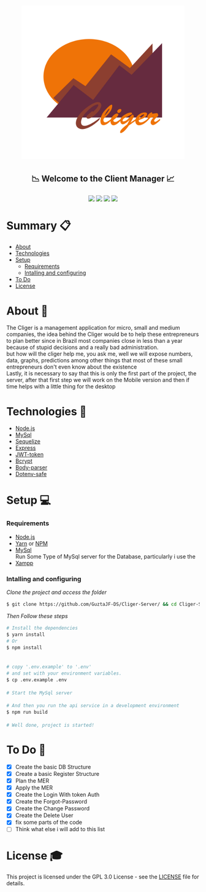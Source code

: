 <h1 align="center"><h1 align="center"><img src="src/assets/Cliger_Logo.png" height="400"></h1></h1>
<h2 align="center">📉 Welcome to the Client Manager 📈</h2>
<h3 align="center"><img src="https://img.shields.io/github/issues/GuztaJF-DS/Cliger-Server"/> <img src="https://img.shields.io/github/stars/GuztaJF-DS/Cliger-Server"/> <img src="https://img.shields.io/github/license/GuztaJF-DS/Cliger-Server"/>  <img src="https://img.shields.io/twitter/url?style=social&url=https%3A%2F%2Ftwitter.com%2FIGotaMellowship"/></h3>


# Summary 📋

<!--ts-->
   * [About](#about)
   * [Technologies](#technologies)
   * [Setup](#setup)
      * [Requirements](#requirements)
      * [Intalling and configuring](#intalling-and-configuring)
   * [To Do](#to-do)
   * [License](#license)
<!--te-->

# About 👀

The Cliger is a management application for micro, small and medium companies, the idea behind the Cliger would be to help these entrepreneurs to plan better since in Brazil most companies close in less than a year because of stupid decisions and a really bad administration.<br>
but how will the cliger help me, you ask me, well we will expose numbers, data, graphs, predictions among other things that most of these small entrepreneurs  don't even know about the existence<br>
Lastly, it is necessary to say that this is only the first part of the project, the server, after that first step we will work on the Mobile version and then if time helps with a little thing for the desktop

# Technologies 🚀

- [Node.js ](https://nodejs.org/en/)
- [MySql](https://www.mysql.com/)
- [Sequelize](https://sequelize.org/)
- [Express](https://expressjs.com/pt-br/)
- [JWT-token](https://jwt.io/)
- [Bcrypt](https://github.com/kelektiv/node.bcrypt.js/)
- [Body-parser](https://github.com/expressjs/body-parser)
- [Dotenv-safe](https://github.com/rolodato/dotenv-safe)

# Setup 💻
### Requirements

- [Node.js](https://nodejs.org/en/)
- [Yarn](https://classic.yarnpkg.com/) or [NPM](https://www.npmjs.com/)
- [MySql](https://www.mysql.com/)
<br>Run Some Type of MySql server for the Database, particularly i use the
- [Xampp](https://www.apachefriends.org/pt_br/index.html)

### Intalling and configuring

*Clone the project and access the folder*

```bash
$ git clone https://github.com/GuztaJF-DS/Cliger-Server/ && cd Cliger-Server
```
*Then Follow these steps*

```bash
# Install the dependencies
$ yarn install
# Or
$ npm install


# copy '.env.example' to '.env'
# and set with your environment variables.
$ cp .env.example .env

# Start the MySql server

# And then you run the api service in a development environment
$ npm run build

# Well done, project is started!
```

# To Do 📝

- [X] Create the basic DB Structure
- [X] Create a basic Register Structure
- [X] Plan the MER
- [X] Apply the MER
- [X] Create the Login With token Auth
- [X] Create the Forgot-Password
- [X] Create the Change Password
- [X] Create the Delete User
- [X] fix some parts of the code
- [ ] Think what else i will add to this list

# License 🎓

This project is licensed under the GPL 3.0 License - see the [LICENSE](LICENSE) file for details.
